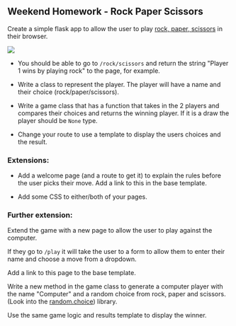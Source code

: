 ## Weekend Homework - Rock Paper Scissors

Create a simple flask app to allow the user to play [rock, paper, scissors](https://en.wikipedia.org/wiki/Rock_paper_scissors
) in their browser.

![](Rock-paper-scissors.svg.png)

- You should be able to go to `/rock/scissors` and return the string "Player 1 wins by playing rock" to the page, for example.

- Write a class to represent the player. The player will have a name and their choice (rock/paper/scissors).

- Write a game class that has a function that takes in the 2 players and compares their choices and returns the winning player. If it is a draw the player should be `None` type.

- Change your route to use a template to display the users choices and the result.

### Extensions:


- Add a welcome page (and a route to get it) to explain the rules before the user picks their move. Add a link to this in the base template.

- Add some CSS to either/both of your pages.

### Further extension:

 Extend the game with a new page to allow the user to play against the computer.

 If they go to `/play` it will take the user to a form to allow them to enter their name and choose a move from a dropdown.

 Add a link to this page to the base template.

 Write a new method in the game class to generate a computer player with the name "Computer" and a random choice from rock, paper and scissors. (Look into the [random.choice](https://docs.python.org/3/library/random.html)) library.

 Use the same game logic and results template to display the winner.
